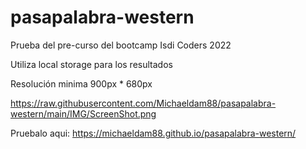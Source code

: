 # pasapalabra-western

Prueba del pre-curso del bootcamp Isdi Coders 2022

Utiliza local storage para los resultados

Resolución minima 900px * 680px

https://raw.githubusercontent.com/Michaeldam88/pasapalabra-western/main/IMG/ScreenShot.png

Pruebalo aqui:
https://michaeldam88.github.io/pasapalabra-western/
